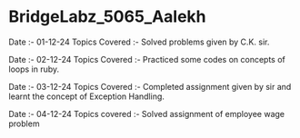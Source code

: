 # BridgeLabz_5065_Aalekh

Date :- 01-12-24 Topics Covered :- Solved problems given by C.K. sir.

Date :- 02-12-24  Topics Covered :- Practiced some codes on concepts of loops in ruby.

Date :- 03-12-24 Topics Covered :- Completed assignment given by sir and learnt the concept of Exception Handling.

Date :- 04-12-24 Topics covered :- 
Solved assignment of employee wage problem 
